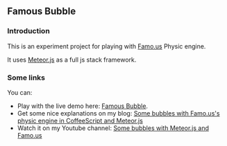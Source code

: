 ## Famous Bubble
### Introduction
This is an experiment project for playing with [Famo.us](http://famo.us/) Physic engine.

It uses [Meteor.js](https://www.meteor.com/) as a full js stack framework.

### Some links
You can:
 * Play with the live demo here: [Famous Bubble](http://famousbubble.meteor.com/).
 * Get some nice explanations on my blog: [Some bubbles with Famo.us's physic engine in CoffeeScript and Meteor.js](http://pem-musing.blogspot.fr/2014/06/some-bubles-with-famouss-physic-engine.html)
 * Watch it on my Youtube channel: [Some bubbles with Meteor.js and Famo.us ](https://www.youtube.com/watch?v=wh_IVgiN_Rs)
